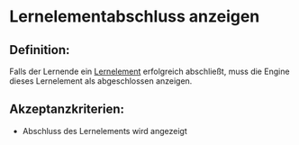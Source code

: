# Lernelementabschluss anzeigen


## Definition:
Falls der Lernende ein [Lernelement](Lernelement-GE.md) erfolgreich abschließt,
muss die Engine dieses Lernelement als abgeschlossen anzeigen.

## Akzeptanzkriterien:
- Abschluss des Lernelements wird angezeigt
